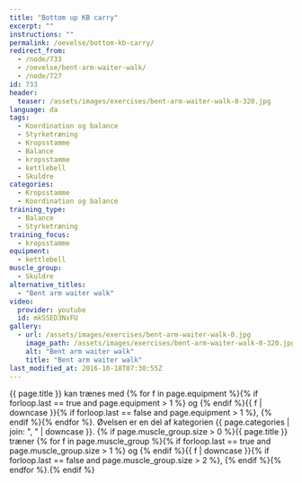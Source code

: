 ```yaml
---
title: "Bottom up KB carry"
excerpt: ""
instructions: ""
permalink: /oevelse/bottom-kb-carry/
redirect_from:
  - /node/733
  - /oevelse/bent-arm-waiter-walk/
  - /node/727
id: 733
header:
  teaser: /assets/images/exercises/bent-arm-waiter-walk-0-320.jpg
language: da
tags:
  - Koordination og balance
  - Styrketræning
  - Kropsstamme
  - Balance
  - kropsstamme
  - kettlebell
  - Skuldre
categories:
  - Kropsstamme
  - Koordination og balance
training_type:
  - Balance
  - Styrketræning
training_focus:
  - kropsstamme
equipment:
  - kettlebell
muscle_group:
  - Skuldre
alternative_titles:
  - "Bent arm waiter walk"
video:
  provider: youtube
  id: mkSSED3NxFU
gallery:
  - url: /assets/images/exercises/bent-arm-waiter-walk-0.jpg
    image_path: /assets/images/exercises/bent-arm-waiter-walk-0-320.jpg
    alt: "Bent arm waiter walk"
    title: "Bent arm waiter walk"
last_modified_at: 2016-10-18T07:30:55Z
---
```


{{ page.title }} kan trænes med {% for f in page.equipment %}{% if forloop.last == true and page.equipment > 1 %} og {% endif %}{{ f | downcase  }}{% if forloop.last == false and page.equipment > 1 %}, {% endif %}{% endfor %}. Øvelsen er en del af kategorien {{ page.categories | join: ", " | downcase }}. {% if page.muscle_group.size > 0 %}{{ page.title }} træner {% for f in page.muscle_group %}{% if forloop.last == true and page.muscle_group.size > 1 %} og {% endif %}{{ f | downcase }}{% if forloop.last == false and page.muscle_group.size > 2 %}, {% endif %}{% endfor %}.{% endif %}
